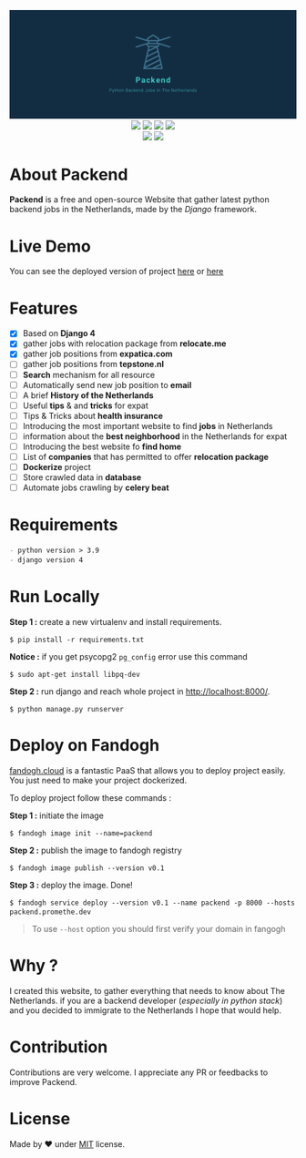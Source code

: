 <p align="center">
  <img src="icon.png"><br/>

  <img src="https://img.shields.io/badge/License-MIT-yellow.svg">
  <img src="https://img.shields.io/badge/python-%3E=3.9-blue?logo=python&logoColor=white">
  <img src="https://img.shields.io/badge/os-linux-blue?logo=linux&logoColor=white">
  <img src="https://img.shields.io/badge/web-Django-green?logo=django&logoColor=white"><br/>
  <img src= "https://img.shields.io/badge/deployment-heroku-purple?logo=heroku&logoColor=white">
  <img src="https://badges.frapsoft.com/os/v3/open-source.svg?v=103"><br/>
</p>

# About Packend
**Packend** is a free and open-source Website that gather latest python backend jobs in the Netherlands, made by the _Django_ framework.

# Live Demo

You can see the deployed version of project [here](http://packend.promethe.dev/) or [here](http://packend-promethe.fandogh.cloud/)

# Features

- [x] Based on **Django 4**
- [x] gather jobs with relocation package from **relocate.me**
- [x] gather job positions from **expatica.com**
- [ ] gather job positions from **tepstone.nl**
- [ ] **Search** mechanism for all resource
- [ ] Automatically send new job position to **email**
- [ ] A brief **History of the Netherlands**
- [ ] Useful **tips** & and **tricks** for expat
- [ ] Tips & Tricks about **health insurance**
- [ ] Introducing the most important website to find **jobs** in Netherlands
- [ ] information about the **best neighborhood** in the Netherlands for expat
- [ ] Introducing the best website fo **find home**
- [ ] List of **companies** that has permitted to offer **relocation package**
- [ ] **Dockerize** project
- [ ] Store crawled data in **database**
- [ ] Automate jobs crawling by **celery beat**
    
# Requirements

```markdown
- python version > 3.9
- django version 4
```

# Run Locally

**Step 1 :** create a new virtualenv and install requirements.
```shell
$ pip install -r requirements.txt
```

**Notice :** if you get psycopg2 `pg_config` error use this command
```shell
$ sudo apt-get install libpq-dev
```

**Step 2 :** run django and reach whole project in [http://localhost:8000/](http://localhost:8000/).
```shell
$ python manage.py runserver
```

# Deploy on Fandogh

[fandogh.cloud](https://www.fandogh.cloud/) is a fantastic PaaS that allows you to 
deploy project easily. You just need to make your project dockerized.

To deploy project follow these commands :

**Step 1 :** initiate the image
```shell
$ fandogh image init --name=packend
```

**Step 2 :** publish the image to fandogh registry
```shell
$ fandogh image publish --version v0.1 
```

**Step 3 :** deploy the image. Done!
```shell
$ fandogh service deploy --version v0.1 --name packend -p 8000 --hosts packend.promethe.dev
```

> To use `--host` option you should first verify your domain in fangogh  

# Why ?

I created this website, to gather everything that needs to know about The Netherlands.
if you are a backend developer (*especially in python stack*) and you decided to immigrate to the Netherlands I hope that would help.

# Contribution

Contributions are very welcome. I appreciate any PR or feedbacks to improve Packend.

# License

Made by ❤️ under [MIT](https://choosealicense.com/licenses/mit/) license.